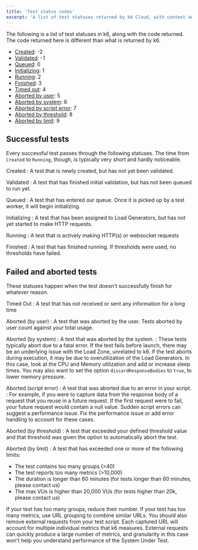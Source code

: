 ```yaml
---
title: 'Test status codes'
excerpt: 'A list of test statuses returned by k6 Cloud, with context and descriptions.'
---
```


The following is a list of test statuses in k6, along with the code returned.
The code returned here is different than what is returned by k6.

<Glossary>

- [Created](#created): -2
- [Validated](#validated): -1
- [Queued](#queued): 0
- [Initializing](#initializing): 1
- [Running](#running): 2
- [Finished](#finished): 3
- [Timed out](#timed-out): 4
- [Aborted by user](#aborted-by-user): 5
- [Aborted by system](#aborted-by-system): 6
- [Aborted by script error](#aborted-by-script-error): 7
- [Aborted by threshold](#aborted-by-threshold): 8
- [Aborted by limit](#aborted-by-limit): 9

</Glossary>

## Successful tests

Every successful test passes through the following statuses.
The time from `Created` to `Running`, though, is typically very short and hardly noticeable.

<DescriptionList>

Created
: A test that is newly created, but has not yet been validated.

Validated
: A test that has finished initial validation, but has not been queued to run yet.

Queued
: A test that has entered our queue. Once it is picked up by a test worker, it will begin initializing.

Initializing
: A test that has been assigned to Load Generators, but has not yet started to make HTTP requests.

Running
: A test that is actively making HTTP(s) or websocket requests

Finished
: A test that has finished running. If thresholds were used, no thresholds have failed.


</DescriptionList>

## Failed and aborted tests

These statuses happen when the test doesn't successfully finish for whatever reason.

<DescriptionList>

Timed Out
: A test that has not received or sent any information for a long time

Aborted (by user)
: A test that was aborted by the user. Tests aborted by user count against your total usage.

Aborted (by system)
: A test that was aborted by the system.
: These tests typically abort due to a fatal error. If the test fails before launch, there may be an underlying issue with the Load Zone, unrelated to k6. If the test aborts during execution, it may be due to overutilization of the Load Generators. In this case, look at the CPU and Memory utilization and add or increase sleep times. You may also want to set the option `discardResponseBodies` to `true`, to lower memory pressure.

Aborted (script error)
: A test that was aborted due to an error in your script.
: For example, if you were to capture data from the response body of a request that you reuse in a future request. If the first request were to fail, your future request would contain a null value. Sudden script errors can suggest a performance issue. Fix the performance issue or add error handling to account for these cases.

Aborted (by threshold)
: A test that exceeded your defined threshold value and that threshold was given the option to automatically abort the test.

Aborted (by limit)
: A test that has exceeded one or more of the following limits:

</DescriptionList>

  - The test contains too many groups (>40)
  - The test reports too many metrics (>10,000)
  - The duration is longer than 60 minutes (for tests longer than 60 minutes, please contact us)
  - The max VUs is higher than 20,000 VUs (for tests higher than 20k, please contact us)

If your test has too many groups, reduce their number.
If your test has too many metrics, use URL grouping to combine similar URLs.
You should also remove external requests from your test script.
Each captured URL will account for multiple individual metrics that k6 measures.
External requests can quickly produce a large number of metrics, and granularity in this case won't help you understand performance of the System Under Test.

